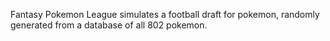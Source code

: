 Fantasy Pokemon League simulates a football draft for pokemon, randomly generated from a database of all 802 pokemon.  

